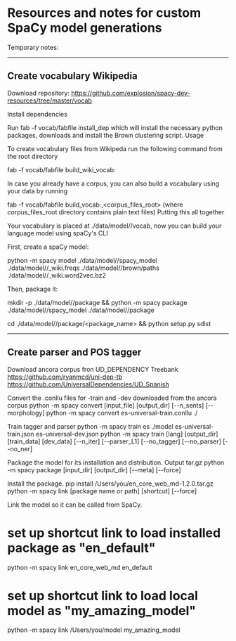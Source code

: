 # Resources and notes for custom SpaCy model generations

Temporary notes:

-----------------------------
Create vocabulary Wikipedia
-----------------------------
Download repository:
https://github.com/explosion/spacy-dev-resources/tree/master/vocab

Install dependencies

Run fab -f vocab/fabfile install_dep which will install the necessary python packages, downloads and install the Brown clustering script.
Usage

To create vocabulary files from Wikipeda run the following command from the root directory

fab -f vocab/fabfile build_wiki_vocab:<lang>

In case you already have a corpus, you can also build a vocabulary using your data by running

fab -f vocab/fabfile build_vocab:<lang>,<corpus_files_root> (where corpus_files_root directory contains plain text files)
Putting this all together

Your vocabulary is placed at ./data/model/<lang>/vocab, now you can build your language model using spaCy's CLI

First, create a spaCy model:

python -m spacy model <lang> ./data/model/<lang>/spacy_model ./data/model/<lang>/<lang>_wiki.freqs ./data/model/<lang>/brown/paths ./data/model/<lang>/<lang>_wiki.word2vec.bz2

Then, package it:

mkdir -p ./data/model/<lang>/package && python -m spacy package ./data/model/<lang>/spacy_model ./data/model/<lang>/package

cd ./data/model/<lang>/package/<package_name> && python setup.py sdist


-------------------------------
Create parser and POS tagger
-------------------------------
Download ancora corpus fron UD_DEPENDENCY Treebank
https://github.com/ryanmcd/uni-dep-tb
https://github.com/UniversalDependencies/UD_Spanish

Convert the .conllu files for -train and -dev downloaded from the ancora corpus
python -m spacy convert [input_file] [output_dir] [--n_sents] [--morphology]
python -m spacy convert es-universal-train.conllu ./

Train tagger and parser 
python -m spacy train es ./model es-universal-train.json es-universal-dev.json
python -m spacy train [lang] [output_dir] [train_data] [dev_data] [--n_iter] [--parser_L1] [--no_tagger] [--no_parser] [--no_ner]

Package the model for its installation and distribution. Output tar.gz
python -m spacy package [input_dir] [output_dir] [--meta] [--force]

Install the package.
pip install /Users/you/en_core_web_md-1.2.0.tar.gz
python -m spacy link [package name or path] [shortcut] [--force]

Link the model so it can be called from SpaCy.
# set up shortcut link to load installed package as "en_default"
python -m spacy link en_core_web_md en_default
# set up shortcut link to load local model as "my_amazing_model"
python -m spacy link /Users/you/model my_amazing_model
